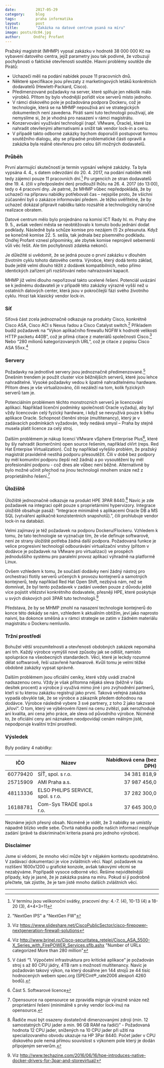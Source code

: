 ```yaml
---
date:         2017-05-29
category:     blog
tags:         praha informatika
layout:       post
title:        "Zakázka na datové centrum psaná na míru"
image: posts/dc04.jpg
author:      Ondřej Profant
---
```


Pražský magistrát (MHMP) vypsal zakázku v hodnotě 38 000 000 Kč na vybavení datového centra, jejíž parametry jsou tak podivné, že vzbuzují pochybnosti o faktické otevřenosti soutěže. Hlavní problémy soutěže dle Pirátů:

* Uchazeči měli na podání nabídek pouze 11 pracovních dnů.
* Některé specifikace jsou převzaty z marketingových letáků konkrétních dodavatelů (Hewlett-Packard, Cisco).
* Předimenzované požadavky na server, které splňuje jen několik málo výrobků. Přitom by bylo vhodnější pořídit více serverů místo jednoho. 
* V rámci diskového pole je požadována podpora Dockeru, což je technologie, která se na MHMP nepoužívá ani ve strategických dokumentech není zavedena. Piráti sami tuto technologii používají, ale nemyslíme si, že je vhodná pro nasazení v rámci magistrátu.
* Konzervováni využívání technologií (např. VMware, Oracle), které lze nahradit otevřenými alternativami a snížit tak vendor lock-in a cenu.
* V případě takto odborné zakázky bychom doporučili postupovat formou soutěžního dialogu, aby se případné problematické části opravili a zakázka byla reálně otevřenou pro celou šíři možných dodavatelů.

### Průběh

První alarmující skutečností je termín vypsání veřejné zakázky. Ta byla vypsána 4. 4., s datem odevzdání do 20. 4. 2017, na podání nabídek měli tedy zájemci pouze 11 pracovních dní.[^3] Po urgencích ze stran dodavatelů dne 19. 4. (čili v předposlední den) prodloužil lhůtu na 26. 4. 2017 (do 13:00), tedy o 4 pracovní dny. Je patrné, že MHMP vůbec nepředpokládá, že by uchazeči na přípravu nabídky potřebovali čas – nejspíše proto, že všichni zúčasnění byli o zakázce informování předem. Je těžko uvěřitelné, že by uchazeč dokázal připravit nabídku takto rozsáhlé a technologicky náročné realizace obratem.

Datové centrum mělo bylo projednáno na komisí ICT Rady hl. m. Prahy dne 9. 5., avšak vedení města se neobtěžovalo k tomuto bodu jednání dodat podklady. Následně byla schůze komise pro nezájem (!) 2x přesunuta. Když se konečně komise 22. 5. sešla, tak jednala bez písemného podkladu. Ondřej Profant vznesl připomínky, ale zbytek komise neprojevil sebemenší vůli věc řešit. Ale tím pochybnosti zdaleka nekončí.

Je důležité si uvědomit, že se jedná pouze o první zakázku v dlouhém životním cyklu tohoto datového centra. Výrobce, který dodá tento základ, bude ještě velmi dlouho těžit z dodávek kompatibilních, nebo přímo identických zařízení při rozšiřování nebo nahrazování kapacit.

MHMP již velmi dlouho nepořizoval takto ucelené řešení. Potenciál uvázání se k jedinému dodavateli je v případě této zakázky výrazně vyšší než u ostatních datových center, která jsou v pokročilejší fázi svého životního cyklu. Hrozí tak klasický vendor lock-in.

### Síť

Síťová část zcela jednoznačně odkazuje na produkty Cisco, konkrétně Cisco ASA, Cisco ACI s Nexus řadou a Cisco Catalyst switch.[^4] Příkladem budiž požadavek na “Výkon aplikačního firewallu NGFW k hodnotě velikosti HTTP packetu 440B”, což je přímá citace z materiálů společnosti Cisco.[^5] Nebo “280 milionů kategorizovaných URL”, což je citace z popisu Cisco ASA 55xx.[^6]

### Servery

Požadavky na jednotlivé servery jsou jednoznačně předimenzované.[^7] Dnešním trendem je použít cluster více běžnějších serverů, které jsou lehce nahraditelné. Vysoké požadavky vedou k špatně nahraditelnému hardware. Přitom dnes je vše virtualizováno, čili nezáleží na tom, kolik fyzických serverů tam je.

Potenciálním problémem těchto monstrozních serverů je licencování aplikací. Například licenční podmínky společnosti Oracle vyžadují, aby byl vždy licencován celý fyzický hardware, i když se nevyužívá pouze k běhu aplikace Oracle. Schopnost členění stroje (multitenancy), který je v zadávacích podmínkách vyžadován, tedy nedává smysl – Praha by stejně musela platit licence za celý stroj.

Dalším problémem je nákup licencí VMware vSphere Enterprise Plus[^8], které by šly nahradit (komerčním) open source řešením, například oVirt (reps. Red Hat Enterpise Virtualization). Což by například vyřešilo problém, že pražský magistrát pravidelně nestíhá podporu přesoutěžit. Čili v době bez podpory by měl komunitní podporu (lepší než žádná) a po vysoutěžení by měl profesionální podporu - což dnes ale vůbec není běžné. Alternativně by bylo možné učinit přechod na jinou technologii mnohem snáze než z proprietálního řešení.[^9]

### Úložiště

Úložiště jednoznačně odkazuje na produkt HPE 3PAR 8440.[^10] Navíc je zde požadavek na integraci opět pouze s proprietárními hypervizory.
Integrace úložiště obsahuje pasáž: “Integrace minimálně s aplikacemi Oracle DB a MS SQL (vytváření aplikačně konzistentních snapshotů).”, čili prohlubuje vendor lock-in na databázi.

Velmi zajímavý je též požadavek na podporu Dockeru/Flockeru. Vzhledem k tomu, že tato technologie se vyznačuje tím, že vše definuje softwarově, není ze strany úložiště potřeba žádná další podpora. Požadovaná funkce je velice progresivní technologií odbourávání virtualizační vrstvy (přitom v dodávce je požadavek na VMware pro virtualizaci) ve prospěch jednoduššího systému pro paralelní provoz aplikací výhradně na platformě Linux.

Ovšem vzhledem k tomu, že součástí dodávky není žádný nástroj pro orchestraci flotily serverů určených k provozu kontejnerů a samotných kontejnerů, tedy například Red Hat Open Shift, nezbývá nám, než se domnívat, že byl tento požadavek v zadání uveden pouze z důvodu ještě více pojistit vítězství konkrétního dodavatele, přesněji HPE, které poskytuje u svých diskových polí 3PAR tuto technologii.[^11]

Představa, že by se MHMP zmohl na nasazení technologie kontejnerů do konce této dekády se nám, vzhledem k aktuálním obtížím, jeví jako naprosto naivní, ba dokonce směšná a v rámci strategie se zatím v žádném materiálu magistrátu o Dockeru nemluvilo.

### Tržní prostředí

Bohužel větší srozumitelnosti a otevřenosti obdobných zakázek nepomáhá ani trh. Každý výrobce vymýšlí nové způsoby jak se odlišit, namísto spolupráce na všeobecných standardech. Věci, které je leckdy rozumné dělat softwarově, řeší uzavřeně hardwarově. Kvůli tomu je velmi těžké obdobné zakázky vypsat správně.

Dalším problémem jsou oficiální ceníky, které vždy uvádí značně nadsazenou cenu. Vždy je však přítomna nějaká sleva (běžně v řádu desítek procent) a výrobce ji využívá mimo jiné i pro zvýhodnění partnerů, kteří si tu kterou zakázku registrují jako první. Taková veřejná zakázka vypadá obvykle tak, že se výrobce a zákazník předem dohodnou na dodávce. Výrobce následně vybere 3 své partnery, z toho 2 jako takzvané „křoví“. O tom, který ve výběrovém řízení na cenu zvítězí, pak nerozhoduje ani kvalita, ani cena jeho práce, ale sleva od původního výrobce. Nicméně to, že oficiální ceny ani náznakem neodpovídají cenám reálným jistě, nepodporuje kvalitní tržní prostředí.

### Výsledek

Byly podány 4 nabídky:

|IČO     | Název               | Nabídková cena (bez DPH)|
|--------|---------------------|------------------------:|
|60779420| SÍŤ, spol. s r.o.   |             34 381 818,9|
|25715909| AMI Praha a.s.      |             37 987 456,0|
|48113336|ELSO PHILIPS SERVICE, spol. s r.o.|37 282 300,0|
|16188781| Com-Sys TRADE spol.s r.o.|        37 645 300,0| 
 
Neznáme jejich přesný obsah. Nicméně je vidět, že 3 nabídky se umístily nápadně blízko vedle sebe. Čtvrtá nabídka podle našich informací nesplňuje zadání (právě ta diskriminační kriteria psaná pro jednoho výrobce). 

### Disclaimer

Jsme si vědomi, že mnoho věcí může být v nějakém kontextu opodstatněno. V zadávací dokumentaci je více zvláštních věcí. Např. požadavek na rozlišení 1600x1200 u grafické konzole, avšak takovými věcmi se nezabýváme. Popřípadě vysoce odborné věci. Řešíme nejviditelnější případy, kdy je jasné, že je zakázka psána na míru. Pokud si jí podrobně přečtete, tak zjistíte, že je tam jistě mnoho dalších zvláštních věcí.

---

[^1]: Viz https://www.tenderarena.cz/profil/zakazka/detail.jsf?id=87558
[^2]: Označovaného DC04
[^3]: V termínu jsou velikonoční svátky, pracovní dny: 4.-7. (4), 10-13 (4) a 18-20 (3), 4+4+3=11
[^4]: "NextGen IPS" a "NextGen FW"
[^5]: Viz https://www.slideshare.net/CiscoPublicSector/cisco-firepower-nextgeneration-firewall-solutions
[^6]: Viz http://www.brinel.ro/Cisco-securitatea_retelei/Cisco_ASA_5500-X_Series_with_FirePOWER_Services.sflb.ashx "Number of URLs categorized More than 280 million"
[^7]: V části “1. Výpočetní infrastruktura pro kritické aplikace” je požadován stroj s až 80 CPU jádry, 4TB ram s možností multitenancy. Navíc je požadován takový výkon, na který dosáhne jen 144 strojů ze 44 tisíc hodnocených webem spec.org (SPECint®_rate2006 alespoň 4260 bodů).
[^8]: Část 5. Softwarové licence
[^9]: Opensource na opensource se zpravidla migruje výrazně snáze než proprietární řešení (minimálně s prvky vendor lock-inu) na opensource.
[^10]: Řadiče musí být osazeny dostatečně dimenzovanými zdroji (min. 12 samostatných CPU jader a min. 96 GB RAM na řadič)”  - Požadovaná hodnota 12 CPU jader, snížených na 10 CPU jader při užití na specializovaného obvodu  ukazuje na HP 3Par 8440. Počet jader v CPU diskového pole nemá přímou souvislost s výkonem pole který je dodán připojeným serverům. 
[^11]: Viz http://www.techazine.com/2016/06/16/hpe-introduces-native-docker-drivers-for-3par-and-storevirtual/
